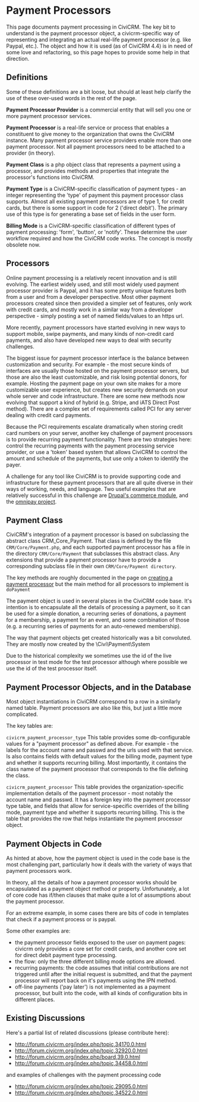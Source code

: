 # Payment Processors

This page documents payment processing in CiviCRM. The key bit to understand is the payment processor object, a civicrm-specific way of representing and integrating an actual real-life payment processor (e.g. like Paypal, etc.). The object and how it is used (as of CiviCRM 4.4) is in need of some love and refactoring, so this page hopes to provide some help in that direction.


## Definitions

Some of these definitions are a bit loose, but should at least help
clarify the use of these over-used words in the rest of the page.

**Payment Processor Provider** is a commercial entity that will sell you
one or more payment processor services.

**Payment Processor** is a real-life service or process that enables a
constituent to give money to the organization that owns the CiviCRM
instance. Many payment processor service providers enable more than one
payment processor. Not all payment processors need to be attached to a
provider (in theory).

**Payment Class** is a php object class that represents a payment using
a processor, and provides methods and properties that integrate the
processor's functions into CiviCRM.

**Payment Type** is a CiviCRM-specific classification of payment types -
an integer representing the 'type' of payment this payment processor
class supports. Almost all existing payment processors are of type 1,
for credit cards, but there is some support in code for 2 ('direct
debit'). The primary use of this type is for generating a base set of
fields in the user form.

**Billing Mode** is a CiviCRM-specific classification of different types
of payment processing: 'form', 'button', or 'notify'. These determine
the user workflow required and how the CiviCRM code works. The concept is
mostly obsolete now.

## Processors

Online payment processing is a relatively recent innovation and is still
evolving. The earliest widely used, and still most widely used payment
processor provider is Paypal, and it has some pretty unique features
both from a user and from a developer perspective. Most other payment
processors created since then provided a simpler set of features, only
work with credit cards, and mostly work in a similar way from a
developer perspective - simply posting a set of named fields/values to
an https url.

More recently, payment processors have started evolving in new ways to
support mobile, swipe payments, and many kinds of non-credit card
payments, and also have developed new ways to deal with security
challenges.

The biggest issue for payment processor interface is the balance between
customization and security. For example - the most secure kinds of
interfaces are usually those hosted on the payment processor servers,
but those are also the least customizable, and risk losing potential
donors, for example. Hosting the payment page on your own site makes for
a more customizable user experience, but creates new security demands on
your whole server and code infrastructure. There are some new methods
now evolving that support a kind of hybrid (e.g. Stripe, and iATS Direct
Post method). There are a complex set of requirements called PCI for any
server dealing with credit card payments.

Because the PCI requirements escalate dramatically when storing credit
card numbers on your server, another key challenge of payment processors
is to provide recurring payment functionality. There are two strategies
here: control the recurring payments with the payment processing service
provider, or use a 'token' based system that allows CiviCRM to control
the amount and schedule of the payments, but use only a token to
identify the payer.

A challenge for any tool like CiviCRM is to provide supporting code and
infrastructure for these payment processors that are all quite diverse
in their ways of working, needs, and language. Two useful examples that
are relatively successful in this challenge are [Drupal's commerce
module](http://drupal.org/project/commerce), and the
[omnipay
project](https://github.com/thephpleague/omnipay).

## Payment Class

CiviCRM's integration of a payment processor is based on subclassing the
abstract class CRM_Core_Payment. That class is defined by the file
`CRM/Core/Payment.php`, and each supported payment processor has a file in
the directory `CRM/Core/Payment` that subclasses this abstract class. Any
extensions that provide a payment processor have to provide a
corresponding subclass file in their own `CRM/Core/Payment directory`.

The key methods are roughly documented in the page on [creating a payment processor](../payment-processors/create.md)
but the main method for all processors to implement is `doPayment`

The payment object is used in several places in the CiviCRM code base.
It's intention is to encapsulate all the details of processing a
payment, so it can be used for a simple donation, a recurring series of
donations, a payment for a membership, a payment for an event, and some
combination of those (e.g. a recurring series of payments for an
auto-renewed membership).

The way that payment objects get created historically was a bit convoluted. 
They are mostly now created by the \Civi\Payment\System

Due to the historical complexity we sometimes use the id of the
live processor in test mode for the test processor although
where possible we use the id of the test processor itself.

## Payment Processor Objects, and in the Database

Most object instantiations in CiviCRM correspond to a row in a similarly
named table. Payment processors are also like this, but just a little
more complicated.

The key tables are:

`civicrm_payment_processor_type` This table provides some
db-configurable values for a "payment processor" as defined above. For
example - the labels for the account name and passwd and the urls used
with that service. Is also contains fields with default values for the
billing mode, payment type and whether it supports recurring billing.
Most importantly, it contains the class name of the payment processor
that corresponds to the file defining the class.

`civicrm_payment_processor` This table provides the
organization-specific implementation details of the payment processor -
most notably the account name and passwd. It has a foreign key into the
payment processor type table, and fields that allow for service-specific
overrides of the billing mode, payment type and whether it supports
recurring billing. This is the table that provides the row that helps
instantiate the payment processor object.

## Payment Objects in Code

As hinted at above, how the payment object is used in the code base is
the most challenging part, particularly how it deals with the variety of
ways that payment processors work.

In theory, all the details of how a payment processor works should be
encapsulated as a payment object method or property. Unfortunately, a
lot of core code has if/then clauses that make quite a lot of
assumptions about the payment processor.

For an extreme example, in some cases there are bits of code in
templates that check if a payment process or is paypal.

Some other examples are:

-   the payment processor fields exposed to the user on payment pages:
    civicrm only provides a core set for credit cards, and another core
    set for direct debit payment type processing.
-   the flow: only the three different billing mode options are allowed.
-   recurring payments: the code assumes that initial contributions are
    not triggered until after the initial request is submitted, and that
    the payment processor will report back on it's payments using the
    IPN method.
-   off-line payments ('pay later') is not implemented as a payment
    processor, but built into the code, with all kinds of configuration
    bits in different places.

## Existing Discussions

Here's a partial list of related discussions (please contribute here):

* <http://forum.civicrm.org/index.php/topic,34170.0.html>
* <http://forum.civicrm.org/index.php/topic,32920.0.html>
* <http://forum.civicrm.org/index.php/board,39.0.html>
* <http://forum.civicrm.org/index.php/topic,34458.0.html>

and examples of challenges with the payment processing code

* <http://forum.civicrm.org/index.php/topic,29095.0.html>
* <http://forum.civicrm.org/index.php/topic,34522.0.html>

